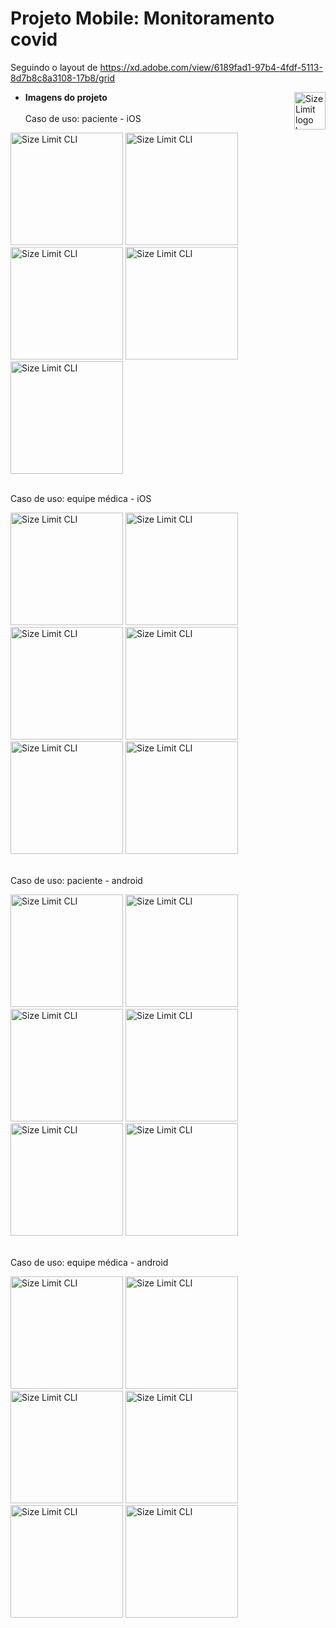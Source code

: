 # Projeto Mobile: Monitoramento covid

Seguindo o layout de https://xd.adobe.com/view/6189fad1-97b4-4fdf-5113-8d7b8c8a3108-17b8/grid

<img src="/Images_git/projectIcon.png" align="right"
     alt="Size Limit logo by Anton Lovchikov" width="50" height="60">
     
* **Imagens do projeto**     
<br> Caso de uso: paciente - iOS
<p align="left">
  <img src="/Images_git/CasoPaciente-ios/error_login.png" alt="Size Limit CLI" width="180">
  <img src="/Images_git/CasoPaciente-ios/home.png" alt="Size Limit CLI" width="180">
  <img src="/Images_git/CasoPaciente-ios/detalhes.png" alt="Size Limit CLI" width="180">
  <img src="/Images_git/CasoPaciente-ios/sintomas.png" alt="Size Limit CLI" width="180">
  <img src="/Images_git/CasoPaciente-ios/ajustes.png" alt="Size Limit CLI" width="180">
</p>

<br> Caso de uso: equipe médica - iOS
<p align="left">
  <img src="/Images_git/CasoMedico-ios/home.png" alt="Size Limit CLI" width="180">
  <img src="/Images_git/CasoMedico-ios/alertaCama.png" alt="Size Limit CLI" width="180">
  <img src="/Images_git/CasoMedico-ios/detalhes.png" alt="Size Limit CLI" width="180">
  <img src="/Images_git/CasoMedico-ios/detalhes_alertas.png" alt="Size Limit CLI" width="180">
  <img src="/Images_git/CasoMedico-ios/todosAlertas.png" alt="Size Limit CLI" width="180">
  <img src="/Images_git/CasoMedico-ios/ajustes.png" alt="Size Limit CLI" width="180">
</p>

<br> Caso de uso: paciente - android
<p align="left">
  <img src="/Images_git/CasoPaciente-android/home.png" alt="Size Limit CLI" width="180">
  <img src="/Images_git/CasoPaciente-android/detalhes.png" alt="Size Limit CLI" width="180">
  <img src="/Images_git/CasoPaciente-android/sintomas.png" alt="Size Limit CLI" width="180">
  <img src="/Images_git/CasoPaciente-android/historico_sintomas.png" alt="Size Limit CLI" width="180">
  <img src="/Images_git/CasoPaciente-android/nivelDeDor.png" alt="Size Limit CLI" width="180">
  <img src="/Images_git/CasoPaciente-android/ajustes.png" alt="Size Limit CLI" width="180">
</p>

<br> Caso de uso: equipe médica - android
<p align="left">
  <img src="/Images_git/CasoMedico-android/home.png" alt="Size Limit CLI" width="180">
  <img src="/Images_git/CasoMedico-android/home_lista.png" alt="Size Limit CLI" width="180">
  <img src="/Images_git/CasoMedico-android/detalhesCama.png" alt="Size Limit CLI" width="180">
  <img src="/Images_git/CasoMedico-android/detalhesAlertasCama.png" alt="Size Limit CLI" width="180">
  <img src="/Images_git/CasoMedico-android/todosAlarmes.png" alt="Size Limit CLI" width="180">
  <img src="/Images_git/CasoMedico-android/Ajustes.png" alt="Size Limit CLI" width="180">
</p>



